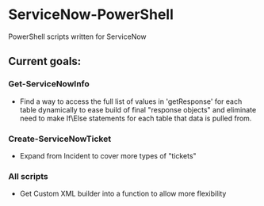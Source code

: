 # ServiceNow-PowerShell
PowerShell scripts written for ServiceNow

## Current goals:

### Get-ServiceNowInfo
* Find a way to access the full list of values in 'getResponse' for each table dynamically to ease build of final "response objects" and eliminate need to make If\Else statements for each table that data is pulled from.

### Create-ServiceNowTicket
* Expand from Incident to cover more types of "tickets"

### All scripts
* Get Custom XML builder into a function to allow more flexibility
